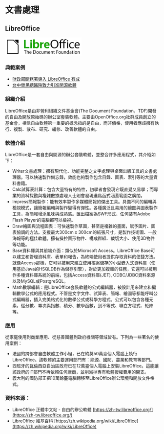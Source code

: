 # **文書處理**

## **LibreOffice**

![](/assets/LibreOffice.png)

### 典範案例

* [財政部關務署導入 LibreOffice 有成](/cai-zheng-bu-guan-wu-shu-dao-ru-libreoffice-you-cheng.md)
* [台中榮民總醫院致力引進開源軟體](//use-case/vghtc.md)

### 組織介紹

LibreOffice是由非營利組織文件基金會\(The Document Foundation，TDF\)開發的自由及開放原始碼的辦公室套裝軟體。主要由OpenOffice.org社群成員創立的基金會，相信自由軟體第一重要的概念指的是自由，而非價格，使用者應該擁有執行、複製、散布、研究、編修、改善軟體的自由。

### 軟體介紹

LibreOffice是一套自由與開源的辦公套裝軟體，並整合許多應用程式，其介紹如下：

* Writer文書處理：擁有現代化、功能完整之文字處理與桌面出版工具的文書處理器。可以快速製作備忘錄，效能也夠製作包含目錄、圖表、索引等的大量資料書籍。
* Calc試算表計算：包含大量特有的特性，初學者會發現它既直覺又易學；而專業的資料探勘與複雜數據處理人士則會發現進階函式涵蓋範圍之廣闊。
* Impress簡報製作：能有效率製作多媒體簡報的傑出工具。具備不同的編輯與檢視模式，讓簡報編輯與製作變得有彈性。各種廣泛且易用的繪圖與圖表製作工具，為簡報增添風味與成熟感。匯出檔案為SWF形式，任何裝有Adobe Flash Player的電腦都可以檢視。
* Draw繪圖與流程圖表：可快速製作草圖，甚至是複雜的畫面，賦予圖片、圖表協調的方法。支援最大300cm x 300cm的紙張尺寸，是製作技術圖、一般海報等的極佳軟體。擁有操控圖形物件、構成群組、裁切大小、使用3D物件等功能。
* Base資料庫與其前端介面：類似於Microsoft Access。LibreOffice Base可以建立和管理資料庫、表單和報告，為終端使用者提供存取資料的便捷方法。就像Access那樣，它可以被用來建立使用檔案儲存的小型嵌入式資料庫（使用基於Java的HSQLDB作為儲存引擎），對於更加複雜的任務，它還可以被用作多種資料庫系統的前端，包括Access資料庫\(JET\), ODBC/JDBC資料來源以及MySQL或PostgreSQL。
* Math數學編輯：是LibreOffice套裝軟體的公式編輯器，被設計用來建立和編輯數學公式的應用程式。不管是文字文件、試算表、簡報、繪圖等都能呼叫公式編輯器，插入完美格式化的數學公式或科學方程式。公式可以包含各種元素，從分數、冪次與指數、積分、數學函數，到不等式、聯立方程式、矩陣等。

### 應用

從家庭使用到商業應用、從慈善團體到政府機關等領域皆有。下列為一些著名的使用案例：

* 法國的跨部會自由軟體工作小組，已在約莫50萬臺個人電腦上執行LibreOffice。該軟體的主要運用部門有：能源、國防、農業和教育等部門。
* 西班牙的瓦倫西亞自治區政府已在12萬臺個人電腦上安裝LibreOffice。這能讓該政府的IT部門不再依賴任何廠商，並削減掉專有軟體授權費用的開支。
* 義大利的國防部正把10萬餘臺電腦轉移至LibreOffice辦公環境和開放文件格式。

### 資料來源：

* LibreOffice 正體中文站 - 自由的辦公軟體 [https://zh-tw.libreoffice.org/](https://zh-tw.libreoffice.org/)
* LibreOffice 維基百科 [https://zh.wikipedia.org/wiki/LibreOffice](https://zh.wikipedia.org/wiki/LibreOffice)



